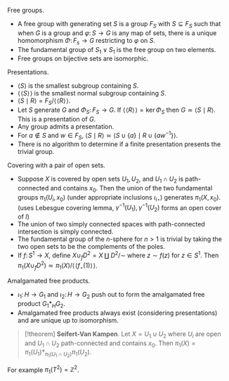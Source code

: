 Free groups.
- A free group with generating set $S$ is a group $F_S$ with $S \subseteq F_S$ such that when $G$ is a group and $\varphi \colon S \to G$ is any map of sets, there is a unique homomorphism $\Phi \colon F_s \to G$ restricting to $\varphi$ on $S$.
- The fundamental group of $S_1 \vee S_1$ is the free group on two elements.
- Free groups on bijective sets are isomorphic.

Presentations.
- $\langle S \rangle$ is the smallest subgroup containing $S$.
- $\langle\!\langle S \rangle\!\rangle$ is the smallest normal subgroup containing $S$.
- $\langle S \mid R\rangle = F_S/\langle\!\langle R \rangle\!\rangle$.
- Let $S$ generate $G$ and $\Phi_S \colon F_S \to G$. If $\langle\!\langle R \rangle\!\rangle = \ker \Phi_S$ then $G \simeq \langle S \mid R \rangle$. This is a presentation of $G$.
- Any group admits a presentation.
- For $a \not\in S$ and $w \in F_S$, $\langle S \mid R \rangle \simeq \langle S \cup \{a\} \mid R \cup \{a w^{-1}\} \rangle$.
- There is no algorithm to determine if a finite presentation presents the trivial group.

Covering with a pair of open sets.
- Suppose $X$ is covered by open sets $U_1, U_2$, and $U_1 \cap U_2$ is path-connected and contains $x_0$. Then the union of the two fundamental groups $\pi_1(U_i, x_0)$ (under appropriate inclusions $\iota_{i\star}$) generates $\pi_1(X, x_0)$. (uses Lebesgue covering lemma, $\gamma^{-1}(U_1), \gamma^{-1}(U_2)$ forms an open cover of $I$)
- The union of two simply connected spaces with path-connected intersection is simply connected.
- The fundamental group of the $n$-sphere for $n>1$ is trivial by taking the two open sets to be the complements of the poles.
- If $f \colon S^1 \to X$, define $X \cup_f D^2 = X \amalg D^2 / \sim$ where $z \sim f(z)$ for $z \in S^1$. Then $\pi_1(X \cup_f D^2) \simeq \pi_1(X)/\langle\!\langle f_\star(1) \rangle\!\rangle$.

Amalgamated free products.
- $\iota_1 \colon H \to G_1$ and $\iota_2 \colon H \to G_2$ push out to form the amalgamated free product $G_1 \ast_H G_2$.
- Amalgamated free products always exist (considering presentations) and are unique up to isomorphism.

> [!theorem]
> **Seifert-Van Kampen**. Let $X = U_1 \cup U_2$ where $U_i$ are open and $U_1 \cap U_2$ path-connected and contains $x_0$. Then $\pi_1(X) = \pi_1(U_1) \ast_{\pi_1(U_1 \cap U_2)} \pi_1(U_2)$.

For example $\pi_1(T^2) = \mathbb Z^2$.